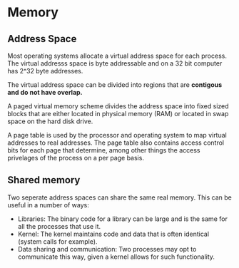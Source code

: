 # Memory

## Address Space

Most operating systems allocate a virtual address space for each process. The virtual addresss space is byte addressable and on a 32 bit computer has 2^32 byte addresses.

The virtual address space can be divided into regions that are **contigous and do not have overlap.**

A paged virtual memory scheme divides the address space into fixed sized blocks that are either located in physical memory \(RAM\) or located in swap space on the hard disk drive.

A page table is used by the processor and operating system to map virtual addresses to real addresses. The page table also contains access control bits for each page that determine, among other things the access privelages of the process on a per page basis.

## Shared memory

Two seperate address spaces can share the same real memory. This can be useful in a number of ways:

* Libraries: The binary code for a library can be large and is the same for all the processes that use it. 
* Kernel: The kernel maintains code and data that is often identical \(system calls for example\).
* Data sharing and communication: Two processes may opt to communicate this way, given a kernel allows for such functionality.

